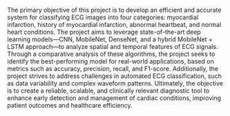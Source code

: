 The primary objective of this project is to develop an efficient and accurate system for classifying ECG images into four categories: myocardial infarction, history of myocardial infarction, abnormal heartbeat, and normal heart conditions. The project aims to leverage state-of-the-art deep learning models—CNN, MobileNet, DenseNet, and a hybrid MobileNet + LSTM approach—to analyze spatial and temporal features of ECG signals.
Through a comparative analysis of these algorithms, the project seeks to identify the best-performing model for real-world applications, based on metrics such as accuracy, precision, recall, and F1-score. Additionally, the project strives to address challenges in automated ECG classification, such as data variability and complex waveform patterns. Ultimately, the objective is to create a reliable, scalable, and clinically relevant diagnostic tool to enhance early detection and management of cardiac conditions, improving patient outcomes and healthcare efficiency.
